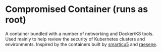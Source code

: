# Compromised Container (runs as root)

A container bundled with a number of networking and Docker/K8 tools. Used mainly to help review the security of Kubernetes clusters and environments. Inspired by the containers built by [smarticu5](https://github.com/smarticu5/Container-review-admin) and [raesene](https://github.com/raesene/alpine-containertools).
